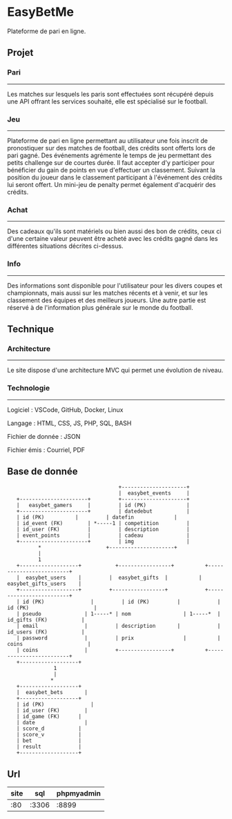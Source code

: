 # EasyBetMe

Plateforme de pari en ligne.

## Projet

### Pari
--------
Les matches sur lesquels les paris sont effectuées sont récupéré depuis une API offrant les services souhaité, elle est spécialisé sur le football.

### Jeu
-------
Plateforme de pari en ligne permettant au utilisateur une fois inscrit de pronostiquer sur des matches de football, des crédits sont offerts lors de pari gagné.
Des événements agrémente le temps de jeu permettant des petits challenge sur de courtes durée.
Il faut accepter d'y participer pour bénéficier du gain de points en vue d'effectuer un classement. Suivant la position du joueur dans le classement participant à l'événement des crédits lui seront offert.
Un mini-jeu de penalty permet également d'acquérir des crédits.

### Achat
---------
Des cadeaux qu'ils sont matériels ou bien aussi des bon de crédits, ceux ci d'une certaine valeur peuvent être acheté avec les crédits gagné dans les différentes situations décrites ci-dessus.

### Info
--------
Des informations sont disponible pour l'utilisateur pour les divers coupes et championnats, mais aussi sur les matches récents et à venir, et sur les classement des équipes et des meilleurs joueurs.
Une autre partie est réservé à de l'information plus générale sur le monde du football.

## Technique

### Architecture
----------------
Le site dispose d'une architecture MVC qui permet une évolution de niveau.

### Technologie
---------------

Logiciel
: VSCode, GitHub, Docker, Linux

Langage
: HTML, CSS, JS, PHP, SQL, BASH

Fichier de donnée
: JSON

Fichier émis
: Courriel, PDF

## Base de donnée


                                        +---------------------+ 
                                        |  easybet_events     |
       +----------------------+         +---------------------+
       |   easybet_gamers     |         | id (PK)             |
       +----------------------+         | datedebut           |
       | id (PK)	      |         | datefin             |
       | id_event (FK)	      | *-----1 | competition         |
       | id_user (FK)	      |         | description         |
       | event_points	      |         | cadeau              |
       +----------------------+         | img                 |
	          *                     +---------------------+
	          |
	          1
       +-------------------+	       +-----------------+          +-------------------------+		
       |  easybet_users	   |         |  easybet_gifts  |          |  easybet_gifts_users    |
       +-------------------+         +-----------------+	        +-------------------------+
       | id (PK)		       |         | id (PK)	       |	        | id (PK)		              |
       | pseudo		         | 1-----* | nom		         | 1-----*  | id_gifts (FK)	          |
       | email		         |         | description	   |	        | id_users (FK)	          |
       | password	         |         | prix		         |	        | coins		                |
       | coins		         |         +-----------------+	        +-------------------------+
       +-------------------+
                   1
                   |
                  *
       +-------------------+
       |  easybet_bets   	 |
       +-------------------+
       | id (PK)		       |
       | id_user (FK)    	 |
       | id_game (FK)  	   |
       | date	          	 |
       | score_d           |
       | score_v           |
       | bet               |
       | result            |
       +-------------------+



## Url

| site | sql | phpmyadmin |
| --- | --- | --- |
| :80 | :3306 | :8899 |
